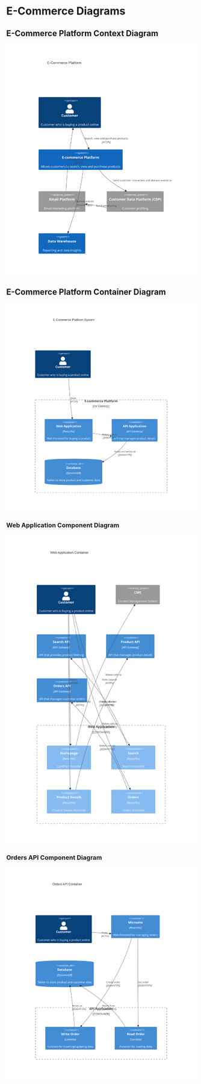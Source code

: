 # E-Commerce Diagrams

## E-Commerce Platform Context Diagram

![E-Commerce Platform](./diagrams-1.svg)

## E-Commerce Platform Container Diagram

![E-Commerce Platform System](./diagrams-2.svg)

### Web Application Component Diagram

![Web Application Container](./diagrams-3.svg)

### Orders API Component Diagram

![Orders API Container](./diagrams-4.svg)